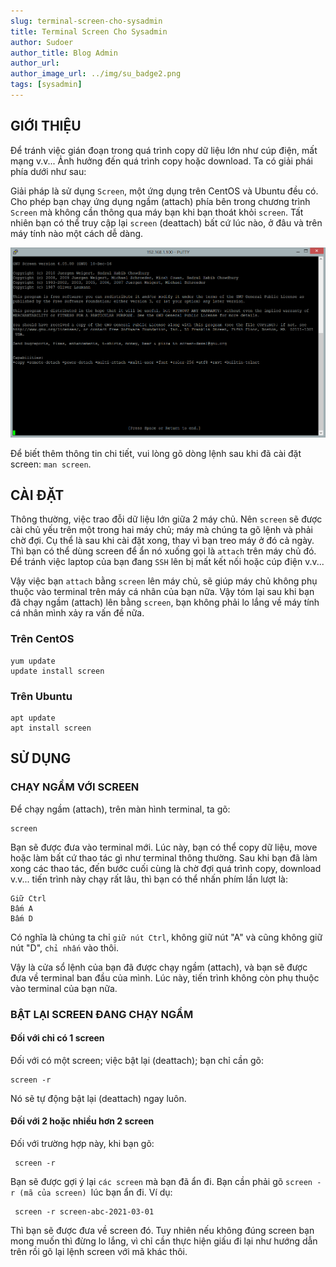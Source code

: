```yaml
---
slug: terminal-screen-cho-sysadmin
title: Terminal Screen Cho Sysadmin
author: Sudoer
author_title: Blog Admin
author_url:
author_image_url: ../img/su_badge2.png
tags: [sysadmin]
---
```


## GIỚI THIỆU

Để tránh việc gián đoạn trong quá trình copy dữ liệu lớn như cúp điện, mất mạng v.v... Ảnh hưởng đến quá trình copy hoặc download. Ta có giải phái phía dưới như sau:

Giải pháp là sử dụng `Screen`, một ứng dụng trên CentOS và Ubuntu đều có. Cho phép bạn chạy ứng dụng ngầm (attach) phía bên trong chương trình `Screen` mà không cần thông qua máy bạn khi bạn thoát khỏi `screen`. Tất nhiên bạn có thể truy cập lại `screen` (deattach) bất cứ lúc nào, ở đâu và trên máy tính nào một cách dễ dàng.

![img](../static/img/linux-screen-command.png)

Để biết thêm thông tin chi tiết, vui lòng gõ dòng lệnh sau khi đã cài đặt screen: `man screen`.

## CÀI ĐẶT

Thông thường, việc trao đỗi dữ liệu lớn giữa 2 máy chủ. Nên `screen` sẽ được cài chủ yếu trên một trong hai máy chủ; máy mà chúng ta gõ lệnh và phải chờ đợi. Cụ thể là sau khi cài đặt xong, thay vì bạn treo máy ở đó cả ngày. Thì bạn có thể dùng screen để ẩn nó xuống gọi là `attach` trên máy chủ đó. Để tránh việc laptop của bạn đang `SSH` lên bị mất kết nối hoặc cúp điện v.v...

Vậy việc bạn `attach` bằng `screen` lên máy chủ, sẽ giúp máy chủ không phụ thuộc vào terminal trên máy cá nhân của bạn nữa. Vậy tóm lại sau khi bạn đã chạy ngầm (attach) lên bằng `screen`, bạn không phải lo lắng về máy tính cá nhân mình xảy ra vấn đề nữa.

### Trên CentOS

```shell
yum update
update install screen
```

### Trên Ubuntu

```shell
apt update
apt install screen
```

## SỬ DỤNG

### CHẠY NGẦM VỚI SCREEN

Để chạy ngầm (attach), trên màn hình terminal, ta gõ:

```shell
screen
```

Bạn sẽ được đưa vào terminal mới. Lúc này, bạn có thể copy dữ liệu, move hoặc làm bất cứ thao tác gì như terminal thông thường. Sau khi bạn đã làm xong các thao tác, đến bước cuối cùng là chờ đợi quá trình copy, download v.v... tiến trình này chạy rất lâu, thì bạn có thể nhấn phím lần lượt là:

```
Giữ Ctrl
Bấm A
Bấm D
```

Có nghĩa là chúng ta chỉ `giữ nút Ctrl`, không giữ nút "A" và cũng không giữ nút "D", `chỉ nhấn` vào thôi.

Vậy là cửa sổ lệnh của bạn đã được chạy ngầm (attach), và bạn sẽ được đưa về terminal ban đầu của mình. Lúc này, tiến trình không còn phụ thuộc vào terminal của bạn nữa.

### BẬT LẠI SCREEN ĐANG CHẠY NGẦM

#### Đối với chỉ có 1 screen

Đối với có một screen; việc bật lại (deattach); bạn chỉ cần gõ:

```
screen -r
```

Nó sẽ tự động bật lại (deattach) ngay luôn.

#### Đối với 2 hoặc nhiều hơn 2 screen

Đối với trường hợp này, khi bạn gõ:

```
 screen -r
```

Bạn sẽ được gợi ý lại `các screen` mà bạn đã ẩn đi. Bạn cần phải gõ <code>screen -r (mã của screen) </code>lúc bạn ẩn đi. Ví dụ:

```
 screen -r screen-abc-2021-03-01
```

Thì bạn sẽ được đưa về screen đó. Tuy nhiên nếu không đúng screen bạn mong muốn thì đừng lo lắng, vì chỉ cần thực hiện giấu đi lại như hướng dẫn trên rồi gõ lại lệnh screen với mã khác thôi.
